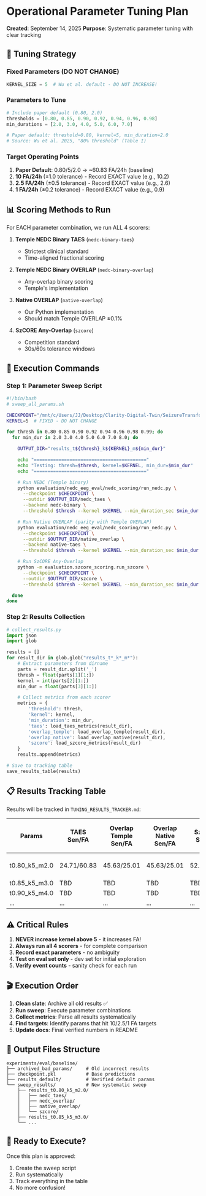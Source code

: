 # Operational Parameter Tuning Plan
**Created**: September 14, 2025
**Purpose**: Systematic parameter tuning with clear tracking

## 🎯 Tuning Strategy

### Fixed Parameters (DO NOT CHANGE)
```python
KERNEL_SIZE = 5  # Wu et al. default - DO NOT INCREASE!
```

### Parameters to Tune
```python
# Include paper default (0.80, 2.0)
thresholds = [0.80, 0.85, 0.90, 0.92, 0.94, 0.96, 0.98]
min_durations = [2.0, 3.0, 4.0, 5.0, 6.0, 7.0]

# Paper default: threshold=0.80, kernel=5, min_duration=2.0
# Source: Wu et al. 2025, "80% threshold" (Table I)
```

### Target Operating Points
1. **Paper Default**: 0.80/5/2.0 → ~60.83 FA/24h (baseline)
2. **10 FA/24h** (±1.0 tolerance) - Record EXACT value (e.g., 10.2)
3. **2.5 FA/24h** (±0.5 tolerance) - Record EXACT value (e.g., 2.6)
4. **1 FA/24h** (±0.2 tolerance) - Record EXACT value (e.g., 0.9)

## 📊 Scoring Methods to Run

For EACH parameter combination, we run ALL 4 scorers:

1. **Temple NEDC Binary TAES** (`nedc-binary-taes`)
   - Strictest clinical standard
   - Time-aligned fractional scoring

2. **Temple NEDC Binary OVERLAP** (`nedc-binary-overlap`)
   - Any-overlap binary scoring
   - Temple's implementation

3. **Native OVERLAP** (`native-overlap`)
   - Our Python implementation
   - Should match Temple OVERLAP ±0.1%

4. **SzCORE Any-Overlap** (`szcore`)
   - Competition standard
   - 30s/60s tolerance windows

## 🔧 Execution Commands

### Step 1: Parameter Sweep Script
```bash
#!/bin/bash
# sweep_all_params.sh

CHECKPOINT="/mnt/c/Users/JJ/Desktop/Clarity-Digital-Twin/SeizureTransformer/experiments/eval/baseline/checkpoint.pkl"
KERNEL=5  # FIXED - DO NOT CHANGE

for thresh in 0.80 0.85 0.90 0.92 0.94 0.96 0.98 0.99; do
  for min_dur in 2.0 3.0 4.0 5.0 6.0 7.0 8.0; do

    OUTPUT_DIR="results_t${thresh}_k${KERNEL}_m${min_dur}"

    echo "========================================="
    echo "Testing: thresh=$thresh, kernel=$KERNEL, min_dur=$min_dur"
    echo "========================================="

    # Run NEDC (Temple binary)
    python evaluation/nedc_eeg_eval/nedc_scoring/run_nedc.py \
      --checkpoint $CHECKPOINT \
      --outdir $OUTPUT_DIR/nedc_taes \
      --backend nedc-binary \
      --threshold $thresh --kernel $KERNEL --min_duration_sec $min_dur

    # Run Native OVERLAP (parity with Temple OVERLAP)
    python evaluation/nedc_eeg_eval/nedc_scoring/run_nedc.py \
      --checkpoint $CHECKPOINT \
      --outdir $OUTPUT_DIR/native_overlap \
      --backend native-taes \
      --threshold $thresh --kernel $KERNEL --min_duration_sec $min_dur

    # Run SzCORE Any-Overlap
    python -m evaluation.szcore_scoring.run_szcore \
      --checkpoint $CHECKPOINT \
      --outdir $OUTPUT_DIR/szcore \
      --threshold $thresh --kernel $KERNEL --min_duration_sec $min_dur

  done
done
```

### Step 2: Results Collection
```python
# collect_results.py
import json
import glob

results = []
for result_dir in glob.glob("results_t*_k*_m*"):
    # Extract parameters from dirname
    parts = result_dir.split('_')
    thresh = float(parts[1][1:])
    kernel = int(parts[2][1:])
    min_dur = float(parts[3][1:])

    # Collect metrics from each scorer
    metrics = {
        'threshold': thresh,
        'kernel': kernel,
        'min_duration': min_dur,
        'taes': load_taes_metrics(result_dir),
        'overlap_temple': load_overlap_temple(result_dir),
        'overlap_native': load_overlap_native(result_dir),
        'szcore': load_szcore_metrics(result_dir)
    }
    results.append(metrics)

# Save to tracking table
save_results_table(results)
```

## 📋 Results Tracking Table

Results will be tracked in `TUNING_RESULTS_TRACKER.md`:

| Params | TAES Sen/FA | Overlap Temple Sen/FA | Overlap Native Sen/FA | SzCORE Sen/FA | Best For (Exact FA) |
|--------|-------------|----------------------|----------------------|---------------|--------------------|
| t0.80_k5_m2.0 | 24.71/60.83 | 45.63/25.01 | 45.63/25.01 | 52.35/8.46 | Paper Default (60.83) |
| t0.85_k5_m3.0 | TBD | TBD | TBD | TBD | - |
| t0.90_k5_m4.0 | TBD | TBD | TBD | TBD | - |
| ... | ... | ... | ... | ... | ... |

## ⚠️ Critical Rules

1. **NEVER increase kernel above 5** - it increases FA!
2. **Always run all 4 scorers** - for complete comparison
3. **Record exact parameters** - no ambiguity
4. **Test on eval set only** - dev set for initial exploration
5. **Verify event counts** - sanity check for each run

## 🎬 Execution Order

1. **Clean slate**: Archive all old results ✅
2. **Run sweep**: Execute parameter combinations
3. **Collect metrics**: Parse all results systematically
4. **Find targets**: Identify params that hit 10/2.5/1 FA targets
5. **Update docs**: Final verified numbers in README

## 📝 Output Files Structure

```
experiments/eval/baseline/
├── archived_bad_params/     # Old incorrect results
├── checkpoint.pkl           # Base predictions
├── results_default/         # Verified default params
└── sweep_results/           # New systematic sweep
    ├── results_t0.80_k5_m2.0/
    │   ├── nedc_taes/
    │   ├── nedc_overlap/
    │   ├── native_overlap/
    │   └── szcore/
    ├── results_t0.85_k5_m3.0/
    └── ...
```

## 🚀 Ready to Execute?

Once this plan is approved:
1. Create the sweep script
2. Run systematically
3. Track everything in the table
4. No more confusion!
